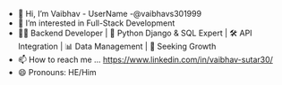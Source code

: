 - 👋 Hi, I’m Vaibhav - UserName -@vaibhavs301999
- 👀 I’m interested in Full-Stack Development
- 👨‍💻 Backend Developer | 🐍 Python Django & SQL Expert | 🛠️ API Integration | 📊 Data Management | 🚀 Seeking Growth
- 📫 How to reach me ... https://www.linkedin.com/in/vaibhav-sutar30/
- 😄 Pronouns: HE/Him

<!---
vaibhavs301999/vaibhavs301999 is a ✨ special ✨ repository because its `README.md` (this file) appears on your GitHub profile.
You can click the Preview link to take a look at your changes.
--->
